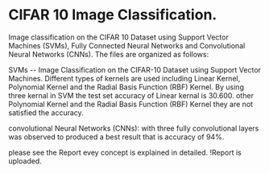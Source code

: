 # CIFAR 10 Image Classification.

Image classification on the CIFAR 10 Dataset using Support Vector Machines (SVMs), Fully Connected Neural Networks and Convolutional Neural Networks (CNNs). The files are organized as follows:

SVMs -- Image Classification on the CIFAR-10 Dataset using Support Vector Machines. Different types of kernels are used including Linear Kernel, Polynomial Kernel and the Radial Basis Function (RBF) Kernel.
By using three kernal in SVM the test set accuracy of Linear kernal is 30.600.
other Polynomial Kernel and the Radial Basis Function (RBF) Kernel they are not satisfied the accuracy.


 convolutional Neural Networks (CNNs):
 with three fully convolutional layers was observed to produced a best result that is accuracy of 94%.

 
please see the Report evey concept is explained in detailed.
!Report is uploaded.
